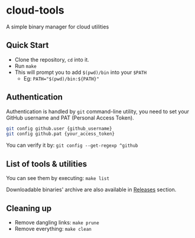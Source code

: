 
# cloud-tools

A simple binary manager for cloud utilities

## Quick Start

- Clone the repository, `cd` into it.
- Run `make`
- This will prompt you to add `$(pwd)/bin` into your `$PATH`
  + Eg: `PATH="$(pwd)/bin:${PATH}"`

## Authentication

Authentication is handled by `git` command-line utility, you need to set your
GitHub username and PAT (Personal Access Token).

```bash
git config github.user {github_username}
git config github.pat {your_access_token}
```

You can verify it by: `git config --get-regexp ^github`

## List of tools & utilities

You can see them by executing: `make list`

Downloadable binaries' archive are also available in 
[Releases](../../releases) section.

## Cleaning up

- Remove dangling links: `make prune`
- Remove everything: `make clean`


